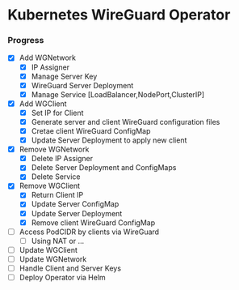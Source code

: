 # Kubernetes WireGuard Operator

### Progress
- [x] Add WGNetwork
  - [x] IP Assigner
  - [x] Manage Server Key
  - [x] WireGuard Server Deployment
  - [x] Manage Service [LoadBalancer,NodePort,ClusterIP]
- [x] Add WGClient
  - [x] Set IP for Client
  - [x] Generate server and client WireGuard configuration files
  - [x] Cretae client WireGuard ConfigMap
  - [x] Update Server Deployment to apply new client
- [x] Remove WGNetwork
  - [x] Delete IP Assigner
  - [x] Delete Server Deployment and ConfigMaps
  - [x] Delete Service
- [x] Remove WGClient
  - [x] Return Client IP
  - [x] Update Server ConfigMap
  - [x] Update Server Deployment
  - [x] Remove client WireGuard ConfigMap
- [ ] Access PodCIDR by clients via WireGuard
  - [ ] Using NAT or ...
- [ ] Update WGClient
- [ ] Update WGNetwork
- [ ] Handle Client and Server Keys
- [ ] Deploy Operator via Helm
